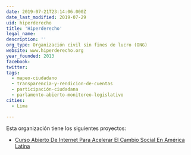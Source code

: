 ```yaml
---
date: 2019-07-21T23:14:06.000Z
date_last_modified: 2019-07-29
uid: hiperderecho
title: 'Hiperderecho'
legal_name: 
description: ''
org_type: Organización civil sin fines de lucro (ONG)
website: www.hiperderecho.org
year_founded: 2013
facebook: 
twitter: 
tags:
  - mapeo-ciudadano
  - transparencia-y-rendicion-de-cuentas
  - participación-ciudadana
  - parlamento-abierto-monitoreo-legislativo
cities: 
  - Lima

---
```


Esta organización tiene los siguientes proyectos:

- [Curso Abierto De Internet Para Acelerar El Cambio Social En América Latina](/proyectos/curso-abierto-de-internet-para-acelerar-el-cambio-social-en-america-latina)
